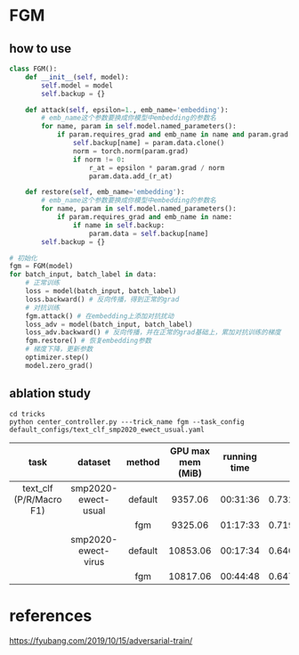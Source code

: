 # FGM

## how to use

```python
class FGM():
    def __init__(self, model):
        self.model = model
        self.backup = {}

    def attack(self, epsilon=1., emb_name='embedding'):
        # emb_name这个参数要换成你模型中embedding的参数名
        for name, param in self.model.named_parameters():
            if param.requires_grad and emb_name in name and param.grad is not None:
                self.backup[name] = param.data.clone()
                norm = torch.norm(param.grad)
                if norm != 0:
                    r_at = epsilon * param.grad / norm
                    param.data.add_(r_at)

    def restore(self, emb_name='embedding'):
        # emb_name这个参数要换成你模型中embedding的参数名
        for name, param in self.model.named_parameters():
            if param.requires_grad and emb_name in name:
                if name in self.backup:
                    param.data = self.backup[name]
        self.backup = {}

# 初始化
fgm = FGM(model)
for batch_input, batch_label in data:
    # 正常训练
    loss = model(batch_input, batch_label)
    loss.backward() # 反向传播，得到正常的grad
    # 对抗训练
    fgm.attack() # 在embedding上添加对抗扰动
    loss_adv = model(batch_input, batch_label)
    loss_adv.backward() # 反向传播，并在正常的grad基础上，累加对抗训练的梯度
    fgm.restore() # 恢复embedding参数
    # 梯度下降，更新参数
    optimizer.step()
    model.zero_grad()
```



## ablation study

```shell
cd tricks
python center_controller.py ---trick_name fgm --task_config default_configs/text_clf_smp2020_ewect_usual.yaml
```



|          task           |       dataset       | method  | GPU max mem (MiB) | running time |        score         |
| :---------------------: | :-----------------: | :-----: | :---------------: | :----------: | :------------------: |
| text_clf (P/R/Macro F1) | smp2020-ewect-usual | default |      9357.06      |   00:31:36   | 0.7325/0.7513/0.7402 |
|                         |                     |   fgm   |      9325.06      |   01:17:33   | 0.7198/0.7429/0.7293 |
|                         | smp2020-ewect-virus | default |     10853.06      |   00:17:34   | 0.6409/0.6442/0.6309 |
|                         |                     |   fgm   |     10817.06      |   00:44:48   | 0.6473/0.6598/0.6496 |

# references
https://fyubang.com/2019/10/15/adversarial-train/
